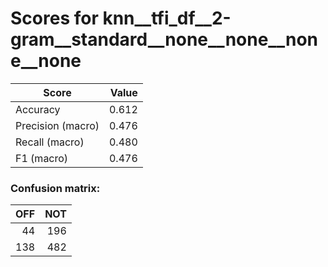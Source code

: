 # Scores for knn__tfi_df__2-gram__standard__none__none__none__none
|      Score      |Value|
|-----------------|----:|
|Accuracy         |0.612|
|Precision (macro)|0.476|
|Recall (macro)   |0.480|
|F1 (macro)       |0.476|

### Confusion matrix:
|OFF|NOT|
|--:|--:|
| 44|196|
|138|482|
